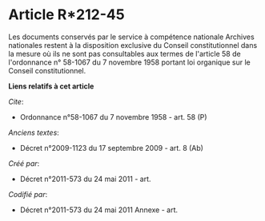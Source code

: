 # Article R*212-45

Les documents conservés par le service à compétence nationale Archives nationales restent à la disposition exclusive du
Conseil constitutionnel dans la mesure où ils ne sont pas consultables aux termes de l'article 58 de l'ordonnance n° 58-1067
du 7 novembre 1958 portant loi organique sur le Conseil constitutionnel.

**Liens relatifs à cet article**

_Cite_:

  - Ordonnance n°58-1067 du 7 novembre 1958 - art. 58 (P)

_Anciens textes_:

  - Décret n°2009-1123 du 17 septembre 2009 - art. 8 (Ab)

_Créé par_:

  - Décret n°2011-573 du 24 mai 2011  - art.

_Codifié par_:

  - Décret n°2011-573 du 24 mai 2011 Annexe - art.
